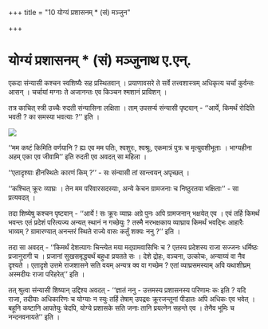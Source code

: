 +++
title = "10 योग्यं प्रशासनम् * (सं) मञ्जुन"

+++
# **योग्यं प्रशासनम्** **\* (सं) मञ्जुनाथ ए.एन्.**

एकदा संन्यासी कश्चन स्वशिष्यैः सह प्रस्थितवान् । प्रयाणावसरे ते सर्वे तत्त्वशास्त्रम् अधिकृत्य चर्चां कुर्वन्तः आसन् । चर्चायां मग्नाः ते अजानन्तः एव किञ्चन श्मशानं प्राविशन् ।

तत्र काचित् स्त्री उच्चैः रुदती संन्यासिना लक्षिता । ताम् उपसर्प्य संन्यासी पृष्टवान् - ‘‘आर्ये, किमर्थं रोदिति भवती ? का समस्या भवत्याः ?’’ इति ।

![](magazine_images/img-1657091191Bal2.jpg)

‘‘मम कष्टं किमिति वर्णयानि ? ह्यः एव मम पतिः, श्वशुरः, श्वश्रूः, एकमात्रं पुत्रः च मृत्युवशीभूताः । भाग्यहीना अहम् एका एव जीवामि’’ इति रुदती एव अवदत् सा महिला ।

‘‘एतादृश्याः हीनस्थितेः कारणं किम् ?’’ - सः संन्यासी तां सान्त्वयन् अपृच्छत् ।

‘‘कश्चित् क्रूरः व्याघ्रः । तेन मम परिवारसदस्याः, अन्ये केचन ग्रामजनाः च निष्ठुरतया भक्षिताः’’ - सा प्रत्यवदत् ।

तदा शिष्येषु कश्चन पृष्टवान् - ‘‘आर्ये ! सः क्रूरः व्याघ्रः अग्रे पुनः अपि ग्रामजनान् भक्षयेत् एव । एवं तर्हि किमर्थं भवन्तः एतं प्रदेशं परित्यज्य अन्यत् स्थानं न गच्छेयुः ? तस्मै नरभक्षकाय व्याघ्राय किमर्थं भवद्भिः आहारैः भाव्यम् ? ग्रामारण्यात् अनन्तरं स्थिते राज्ये वासः कर्तुं शक्यः ननु ?’’ इति ।

तदा सा अवदत् - ‘‘किमर्थं देशत्यागः चिन्त्येत मया मद्ग्रामवासिभिः च ? एतस्य प्रदेशस्य राजा सज्जनः धर्मिष्ठः प्रजानुरागी च । प्रजानां सुखसमृद्ध्यर्थं बहुधा प्रयतते सः । देशे द्रोहः, वञ्चना, उत्कोचः, अन्याय्यं वा नैव दृश्यते । एतादृशे उत्तमे राजशासने सति वयम् अन्यत्र क्व वा गच्छेम ? एतां व्याघ्रसमस्याम् अपि यथाशीघ्रम् अस्मदीयः राजा परिहरेत्’’ इति ।

तत् श्रुत्वा संन्यासी शिष्यान् उद्दिश्य अवदत् - ‘‘ज्ञातं ननु - उत्तमस्य प्रशासनस्य परिणामः कः इति ? यदि राजा, तदीयाः अधिकारिणः च योग्याः न स्युः तर्हि तेषाम् उपद्रवः क्रूरजन्तूनां पीडातः अपि अधिकः एव भवेत् । बहूनि कष्टानि आपतेयुः चेदपि, योग्ये प्रशासके सति जनाः तानि प्रयत्नेन सहन्ते एव । तेनैव भूमिः च नन्दनवनायते’’ इति ।




